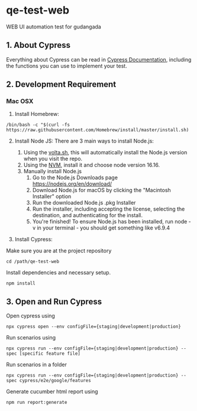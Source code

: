 # qe-test-web

WEB UI automation test for gudangada
<br>

## 1. About Cypress

Everything about Cypress can be read in [Cypress Documentation](https://docs.cypress.io/guides), including the functions you can use to implement your test.
<br>

## 2. Development Requirement

### Mac OSX

1. Install Homebrew:

```
/bin/bash -c "$(curl -fs https://raw.githubusercontent.com/Homebrew/install/master/install.sh)
```

2. Install Node JS: There are 3 main ways to install Node.js:

   1. Using the [volta.sh](https://volta.sh/), this will automatically install the Node.js version when you visit the repo.
   2. Using the [NVM](https://github.com/nvm-sh/nvm), install it and choose node version 16.16.
   3. Manually install Node.js
      1. Go to the Node.js Downloads page https://nodejs.org/en/download/
      2. Download Node.js for macOS by clicking the "Macintosh Installer" option
      3. Run the downloaded Node.js .pkg Installer
      4. Run the installer, including accepting the license, selecting the destination, and authenticating for the install.
      5. You're finished! To ensure Node.js has been installed, run node -v in your terminal - you should get something like v6.9.4

3. Install Cypress:

Make sure you are at the project repository

```
cd /path/qe-test-web
```

Install dependencies and necessary setup.

```
npm install
```

## 3. Open and Run Cypress

Open cypress using

```
npx cypress open --env configFile={staging|development|production}
```

Run scenarios using

```
npx cypress run --env configFile={staging|development|production} --spec [specific feature file]
```

Run scenarios in a folder

```
npx cypress run --env configFile={staging|development|production} --spec cypress/e2e/google/features
```

Generate cucumber html report using

```
npm run report:generate
```
